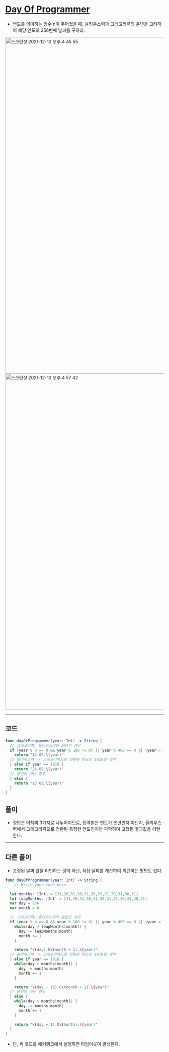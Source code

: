 # [Day Of Programmer](https://www.hackerrank.com/challenges/day-of-the-programmer/problem?isFullScreen=true&h_r=next-challenge&h_v=zen)
- 연도를 의미하는 정수 n이 주어졌을 때, 율리우스력과 그레고리력의 윤년을 고려하여 해당 연도의 256번째 날짜를 구하라.

<img width="1064" alt="스크린샷 2021-12-10 오후 4 45 55" src="https://user-images.githubusercontent.com/59811450/145536558-0b49a8e8-170f-433f-adae-b140486595a7.png">
<img width="1064" alt="스크린샷 2021-12-10 오후 4 57 42" src="https://user-images.githubusercontent.com/59811450/145538050-9aea8880-fcd6-4dea-856b-a3b6baf6f7fc.png">

***

## 코드

```swift
func dayOfProgrammer(year: Int) -> String {
  // 그레고리력, 율리우스력의 윤년인 경우
  if (year % 4 == 0 && year % 100 != 0) || year % 400 == 0 || (year < 1918 && year % 4 == 0) {
    return "12.09.\(year)"
  // 율리우스력 -> 그레고리력으로 전환된 연도인 1918인 경우
  } else if year == 1918 {
    return "26.09.\(year)"
  // 윤년이 아닌 경우
  } else {
    return "13.09.\(year)"
  }
}
```

## 풀이
- 정답은 어차피 3가지로 나누어지므로, 입력받은 연도가 윤년인지 아닌지, 율리우스력에서 그레고리력으로 전환된 특정한 연도인지만 파악하여 고정된 결과값을 리턴한다.

***

## 다른 풀이
- 고정된 날짜 값을 리턴하는 것이 아닌, 직접 날짜를 계산하여 리턴하는 방법도 있다.

```swift
func dayOfProgrammer(year: Int) -> String {
    // Write your code here

  let months: [Int] = [31,28,31,30,31,30,31,31,30,31,30,31]
  let leapMonths: [Int] = [31,29,31,30,31,30,31,31,30,31,30,31]
  var day = 256
  var month = 0

  // 그레고리력, 율리우스력의 윤년인 경우
  if (year % 4 == 0 && year % 100 != 0) || year % 400 == 0 || (year < 1918 && year % 4 == 0) {
    while(day > leapMonths[month]) {
      day -= leapMonths[month]
      month += 1
    }

    return "\(day).0\(month + 1).\(year)"
  // 율리우스력 -> 그레고리력으로 전환된 연도인 1918인 경우
  } else if year == 1918 {
    while(day > months[month]) {
      day -= months[month]
      month += 1
    }

    return "\(day + 13).0\(month + 1).\(year)"
  // 윤년이 아닌 경우
  } else {
    while(day > months[month]) {
      day -= months[month]
      month += 1
    }

    return "\(day + 1).0\(month).\(year)"
  }
}
```

- 단, 위 코드를 해커랭크에서 실행하면 타임아웃이 발생한다.
